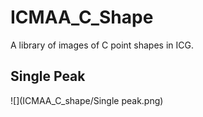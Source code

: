 # ICMAA_C_Shape
A library of images of C point shapes in ICG.

## Single Peak
![](ICMAA_C_shape/Single peak.png)
